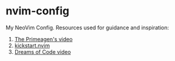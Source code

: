 # nvim-config
My NeoVim Config. Resources used for guidance and inspiration:
1. [The Primeagen's video](https://www.youtube.com/watch?v=w7i4amO_zaE&t=551s) 
1. [kickstart.nvim](https://github.com/nvim-lua/kickstart.nvim)
1. [Dreams of Code video](https://www.youtube.com/watch?v=Mtgo-nP_r8Y&t=584s)
